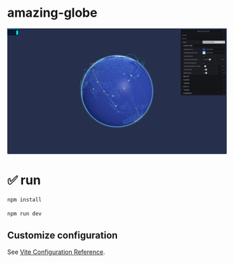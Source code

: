 # amazing-globe

![globe](globe.png)

# ✅ run

```shell
npm install

npm run dev
```
## Customize configuration

See [Vite Configuration Reference](https://vitejs.dev/config/).

